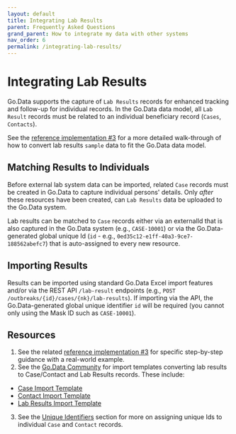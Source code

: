 ```yaml
---
layout: default
title: Integrating Lab Results
parent: Frequently Asked Questions
grand_parent: How to integrate my data with other systems
nav_order: 6
permalink: /integrating-lab-results/
---
```

# Integrating Lab Results
Go.Data supports the capture of `Lab Results` records for enhanced tracking and follow-up for individual records. In the Go.Data data model, all `Lab Result` records must be related to an individual beneficiary record (`Cases`, `Contacts`).  

See the [reference implementation #3](https://worldhealthorganization.github.io/godata/importing-lab-results/) for a more detailed walk-through of how to convert lab results `sample` data to fit the Go.Data data model. 

## Matching Results to Individuals
Before external lab system data can be imported, related `Case` records must be created in Go.Data to capture individual persons' details. 
Only _after_ these resources have been created, can `Lab Results` data be uploaded to the Go.Data system. 

Lab results can be matched to `Case` records either via an externalId that is also captured in the Go.Data system (e.g., `CASE-10001`) or via the Go.Data-generated global unique Id (`id` - e.g., `0ed35c12-e1ff-40a3-9ce7-188562abefc7`) that is auto-assigned to every new resource. 

## Importing Results
Results can be imported using standard Go.Data Excel import features and/or via the REST API `/lab-result` endpoints (e.g., `POST /outbreaks/{id}/cases/{nk}/lab-results`). If importing via the API, the Go.Data-generated global unique identifier `id` will be required (you cannot only using the Mask ID such as `CASE-10001`). 

## Resources
1. See the related [reference implementation #3](https://worldhealthorganization.github.io/godata/importing-lab-results/) for specific step-by-step guidance with a real-world example. 
2. See the [Go.Data Community](https://community-godata.who.int/topics/interoperability/5fd8ec64f5c77e114e6c6823) for import templates converting lab results to Case/Contact and Lab Results records. These include: 
- [Case Import Template](https://sprcdn-assets.sprinklr.com/1652/81f8ca3b-85dd-4227-ba38-07a3fd7602dc-1433384782.xlsx)
- [Contact Import Template](https://sprcdn-assets.sprinklr.com/1652/c6e81e6d-a1d7-497e-befe-b4c901771a22-1696387742.xlsx)
- [Lab Results Import Template](https://sprcdn-assets.sprinklr.com/1652/3b12476b-0d12-4d85-a3f9-c748a69c7856-960273073.xlsx)

3. See the [Unique Identifiers](https://worldhealthorganization.github.io/godata/unique-identifiers/) section for more on assigning unique Ids to individual `Case` and `Contact` records. 
